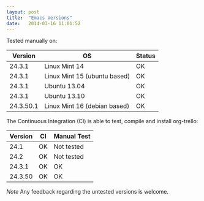 ```yaml
---
layout: post
title:  "Emacs Versions"
date:   2014-03-16 11:01:52
---
```


Tested manually on:


Version   | OS                           | Status
----------|------------------------------|---------
24.3.1    | Linux Mint 14                | OK
24.3.1    | Linux Mint 15 (ubuntu based) | OK
24.3.1    | Ubuntu 13.04                 | OK
24.3.1    | Ubuntu 13.10                 | OK
24.3.50.1 | Linux Mint 16 (debian based) | OK


The Continuous Integration (CI) is able to test, compile and install org-trello:


Version | CI | Manual Test
--------|----|--------
24.1    | OK | Not tested
24.2    | OK | Not tested
24.3.1  | OK | OK
24.3.50 | OK | OK


*Note* Any feedback regarding the untested versions is welcome.
